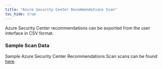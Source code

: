 ```yaml
---
title: "Azure Security Center Recommendations Scan"
toc_hide: true
---
```

Azure Security Center recommendations can be exported from the user interface in CSV format.

### Sample Scan Data
Sample Azure Security Center Recommendations Scan scans can be found [here](https://github.com/DefectDojo/django-DefectDojo/tree/master/unittests/scans/azure_security_center_recommendations).